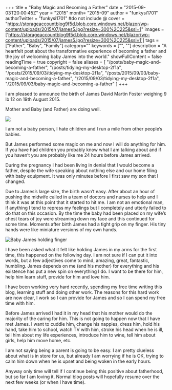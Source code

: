 +++
title = "Baby Magic and Becoming a Father"
date = "2015-09-03T20:00:45Z"
year = "2015"
month= "2015-09"
author = "funkysi1701"
authorTwitter = "funkysi1701" #do not include @
cover = "https://storageaccountblog9f5d.blob.core.windows.net/blazor/wp-content/uploads/2015/07/james5.jpg?resize=300%2C225&ssl=1"
images = ['https://storageaccountblog9f5d.blob.core.windows.net/blazor/wp-content/uploads/2015/07/james5.jpg?resize=300%2C225&ssl=1']
tags = ["Father", "Baby", "Family"]
category=""
keywords = ["", ""]
description = "A heartfelt post about the transformative experience of becoming a father and the joy of welcoming baby James into the world."
showFullContent = false
readingTime = true
copyright = false
aliases = [
    "/posts/baby-magic-and-becoming-a-father",
    "/posts/tidying-my-desktop-2f1a",
    "/posts/2015/09/03/tidying-my-desktop-2f1a",
    "/posts/2015/09/03/baby-magic-and-becoming-a-father",
    "/2015/09/03/tidying-my-desktop-2f1a",
    "/2015/09/03/baby-magic-and-becoming-a-father"
]
+++

I am pleased to announce the birth of James David Martin Foster weighing 9 lb 12 on 19th August 2015.

Mother and Baby (and Father) are doing well.

![](https://storageaccountblog9f5d.blob.core.windows.net/blazor/wp-content/uploads/2015/07/james5.jpg?resize=300%2C225&ssl=1)

I am not a baby person, I hate children and I run a mile from other people’s babies.

But James performed some magic on me and now I will do anything for him. If you have had children you probably know what I am talking about and if you haven’t you are probably like me 24 hours before James arrived.

During the pregnancy I had been living in denial that I would become a father, despite the wife speaking about nothing else and our home filing with baby equipment. It was only minutes before I first saw my son that I changed.

Due to James’s large size, the birth wasn’t easy. After about an hour of pushing the midwife called in a team of doctors and nurses to help and I think it was at this point that it started to hit me. I am not an emotional man, if anything I tend to repress my feelings but I completely and utterly failed to do that on this occasion. By the time the baby had been placed on my wife’s chest tears of joy were streaming down my face and this continued for some time. Moments after birth James had a tight grip on my finger. His tiny hands were like miniature versions of my own hands.

![Baby James holding finger](https://storageaccountblog9f5d.blob.core.windows.net/blazor/wp-content/uploads/2015/08/jameshand.jpg?resize=169%2C300&ssl=1)

I have been asked what it felt like holding James in my arms for the first time, this happened on the following day. I am not sure if I can put it into words, but a few adjectives come to mind, amazing, great, fantastic, humbling. James depends on me (and his mother) for everything and his existence has put a new spin on everything I do. I want to be there for him, help him learn stuff, provide for him and love him.

I have been working very hard recently, spending my free time writing this blog, learning stuff and doing other work. The reasons for this hard work are now clear, I work so I can provide for James and so I can spend my free time with him.

Before James arrived I had it in my head that his mother would do the majority of the caring for him. This is not going to happen now that I have met James. I want to cuddle him, change his nappies, dress him, hold his hand, take him to school, watch TV with him, stroke his head when he is ill, tell him about my life experiences, introduce him to wine, tell him about girls, help him move home, etc.

I am not saying being a parent is going to be easy. I am pretty clueless about what is in store for us, but already I am worrying if he is OK, trying to calm him down when he is upset and being woken in the early hours.

Anyway only time will tell if I continue being this positive about fatherhood, but so far I am loving it. Normal blog posts will hopefully resume over the next few weeks (or when I have time).
